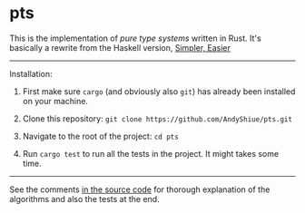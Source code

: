 # pts

This is the implementation of *pure type systems* written in Rust.
It's basically a rewrite from the Haskell version, [Simpler, Easier](http://augustss.blogspot.tw/2007/10/simpler-easier-in-recent-paper-simply.html)

---

Installation:

1. First make sure `cargo` (and obviously also `git`) has already been installed on your machine.

2. Clone this repository: `git clone https://github.com/AndyShiue/pts.git`

3. Navigate to the root of the project: `cd pts`

4. Run `cargo test` to run all the tests in the project. It might takes some time.

---

See the comments [in the source code](https://github.com/AndyShiue/pts/blob/master/src/lib.rs) for thorough explanation of the algorithms and also the tests at the end.
